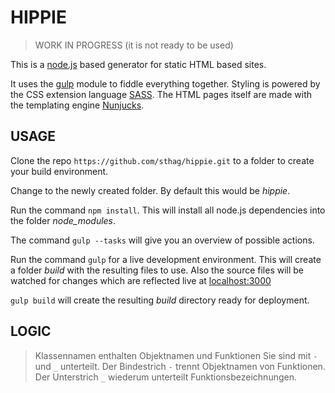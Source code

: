 # HIPPIE

> WORK IN PROGRESS (it is not ready to be used)

This is a [node.js](https://nodejs.org/) based generator for static HTML based sites.

It uses the [gulp](https://gulpjs.com/) module to fiddle everything together. Styling is powered by the CSS extension language [SASS](https://sass-lang.com/). The HTML pages itself are made with the templating engine [Nunjucks](https://mozilla.github.io/nunjucks/).

## USAGE

Clone the repo `https://github.com/sthag/hippie.git` to a folder to create your build environment.

Change to the newly created folder. By default this would be *hippie*.

Run the command `npm install`.
This will install all node.js dependencies into the folder *node_modules*.

The command `gulp --tasks` will give you an overview of possible actions.

Run the command `gulp` for a live development environment.
This will create a folder *build* with the resulting files to use.
Also the source files will be watched for changes which are reflected live at [localhost:3000](htpp://localhost:3000)

`gulp build` will create the resulting *build* directory ready for deployment.

## LOGIC

> Klassennamen enthalten Objektnamen und Funktionen
> Sie sind mit `-` und `_` unterteilt.
> Der Bindestrich `-` trennt Objektnamen von Funktionen. Der Unterstrich `_` wiederum unterteilt Funktionsbezeichnungen.

